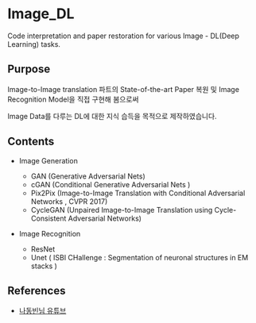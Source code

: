 # Image_DL
Code interpretation and paper restoration for various Image - DL(Deep Learning)  tasks.

## Purpose

Image-to-Image translation 파트의 State-of-the-art Paper 복원 및 Image Recognition Model을 직접 구현해 봄으로써

Image Data를 다루는 DL에 대한 지식 습득을 목적으로 제작하였습니다.

## Contents

* Image Generation
  * GAN     (Generative Adversarial Nets)
  * cGAN    (Conditional Generative Adversarial Nets ) 
  * Pix2Pix (Image-to-Image Translation with Conditional Adversarial Networks , CVPR 2017) 
  * CycleGAN (Unpaired Image-to-Image Translation using Cycle-Consistent Adversarial Networks)
  
* Image Recognition
  * ResNet
  * Unet ( ISBI CHallenge : Segmentation of neuronal structures in EM stacks ) 
  

## References
  * [나동빈님 유튜브](https://www.youtube.com/c/dongbinna)
